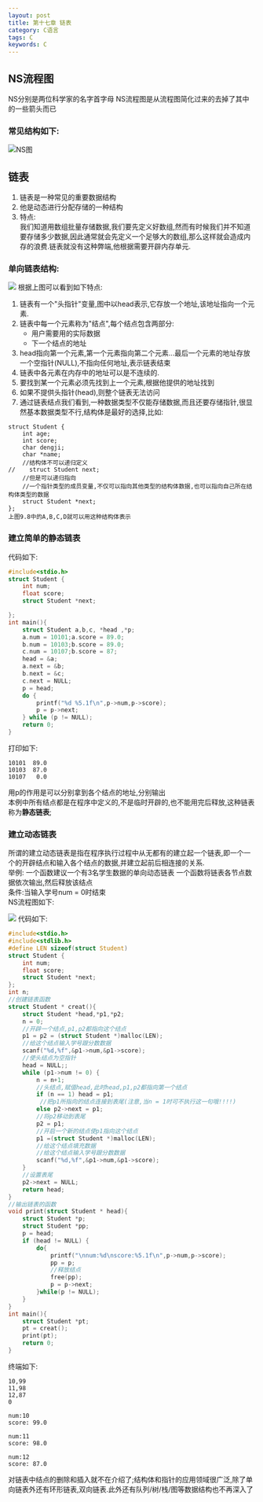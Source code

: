 ```yaml
---
layout: post
title: 第十七章 链表
category: C语言
tags: C
keywords: C
---
```

## NS流程图
NS分别是两位科学家的名字首字母
NS流程图是从流程图简化过来的去掉了其中的一些箭头而已

### 常见结构如下:
![NS图](https://gitee.com/zhonghua123/blogimgs/raw/master/img/NS图.png/)
## 链表
1. 链表是一种常见的重要数据结构
2. 他是动态进行分配存储的一种结构  
3. 特点:  
   我们知道用数组批量存储数据,我们要先定义好数组,然而有时候我们并不知道要存储多少数据,因此通常就会先定义一个足够大的数组,那么这样就会造成内存的浪费.链表就没有这种弊端,他根据需要开辟内存单元. 
      
### 单向链表结构:
   ![](https://gitee.com/zhonghua123/blogimgs/raw/master/img/链表0.png/) 
根据上图可以看到如下特点:

1. 链表有一个"头指针"变量,图中以head表示,它存放一个地址,该地址指向一个元素.
2. 链表中每一个元素称为"结点",每个结点包含两部分:
    * 用户需要用的实际数据
    * 下一个结点的地址
3. head指向第一个元素,第一个元素指向第二个元素...最后一个元素的地址存放一个空指针(NULL),不指向任何地址,表示链表结束 
4. 链表中各元素在内存中的地址可以是不连续的.
5. 要找到某一个元素必须先找到上一个元素,根据他提供的地址找到
6. 如果不提供头指针(head),则整个链表无法访问
7. 通过链表结点我们看到,一种数据类型不仅能存储数据,而且还要存储指针,很显然基本数据类型不行,结构体是最好的选择,比如:

```
struct Student {
    int age;
    int score;
    char dengji;
    char *name;
    //结构体不可以递归定义
//    struct Student next;
    //但是可以递归指向
    //一个指针类型的成员变量,不仅可以指向其他类型的结构体数据,也可以指向自己所在结构体类型的数据
    struct Student *next;
};
上图9.8中的A,B,C,D就可以用这种结构体表示
```
### 建立简单的静态链表
代码如下:   

```c
#include<stdio.h>
struct Student {
    int num;
    float score;
    struct Student *next;

};
int main(){
    struct Student a,b,c, *head ,*p;
    a.num = 10101;a.score = 89.0;
    b.num = 10103;b.score = 89.0;
    c.num = 10107;b.score = 87;
    head = &a;
    a.next = &b;
    b.next = &c;
    c.next = NULL;
    p = head;
    do {
        printf("%d %5.1f\n",p->num,p->score);
        p = p->next;
    } while (p != NULL);
    return 0;
}
```
打印如下:

```
10101  89.0
10103  87.0
10107   0.0
```
用p的作用是可以分别拿到各个结点的地址,分别输出    
本例中所有结点都是在程序中定义的,不是临时开辟的,也不能用完后释放,这种链表称为**静态链表**;   

### 建立动态链表
所谓的建立动态链表是指在程序执行过程中从无都有的建立起一个链表,即一个一个的开辟结点和输入各个结点的数据,并建立起前后相连接的关系.  
举例: 
 一个函数建议一个有3名学生数据的单向动态链表 
 一个函数将链表各节点数据依次输出,然后释放该结点   
 条件:当输入学号num = 0时结束     
 NS流程图如下:
 
 ![](https://gitee.com/zhonghua123/blogimgs/raw/master/img/链表1.png/) 
代码如下:  
 
```c
#include<stdio.h>
#include<stdlib.h>
#define LEN sizeof(struct Student)
struct Student {
    int num;
    float score;
    struct Student *next;
};
int n;
//创建链表函数
struct Student * creat(){
    struct Student *head,*p1,*p2;
    n = 0;
    //开辟一个结点,p1,p2都指向这个结点
    p1 = p2 = (struct Student *)malloc(LEN);
    //给这个结点输入学号跟分数数据
    scanf("%d,%f",&p1->num,&p1->score);
    //使头结点为空指针
    head = NULL;;
    while (p1->num != 0) {
        n = n+1;
        //头结点,赋值head,此时head,p1,p2都指向第一个结点
        if (n == 1) head = p1;
         //把p1所指向的结点连接到表尾(注意,当n = 1时可不执行这一句哦!!!!)
        else p2->next = p1;
        //将p2移动到表尾
        p2 = p1;
        //开启一个新的结点使p1指向这个结点
        p1 =(struct Student *)malloc(LEN);
        //给这个结点填充数据
        //给这个结点输入学号跟分数数据
        scanf("%d,%f",&p1->num,&p1->score);
    }
    //设置表尾
    p2->next = NULL;
    return head;
}
//输出链表的函数
void print(struct Student * head){
    struct Student *p;
    struct Student *pp;
    p = head;
    if (head != NULL) {
        do{
            printf("\nnum:%d\nscore:%5.1f\n",p->num,p->score);
            pp = p;
            //释放结点
            free(pp);
            p = p->next;
        }while(p != NULL);
    }
}
int main(){
    struct Student *pt;
    pt = creat();
    print(pt);
    return 0;
}
```
终端如下:

```
10,99
11,98
12,87
0

num:10
score: 99.0

num:11
score: 98.0

num:12
score: 87.0
```
对链表中结点的删除和插入就不在介绍了;结构体和指针的应用领域很广泛,除了单向链表外还有环形链表,双向链表.此外还有队列/树/栈/图等数据结构也不再深入了


